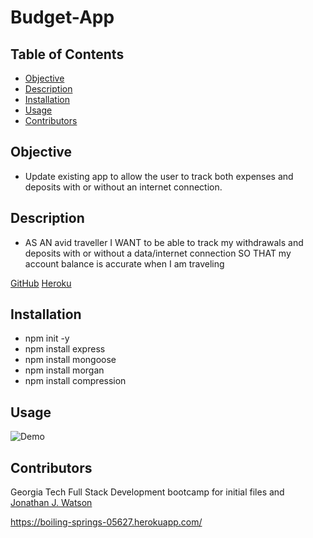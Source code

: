 # Budget-App

## Table of Contents

* [Objective](#Objective)
* [Description](#Description)
* [Installation](#Installation)
* [Usage](#usage)
* [Contributors](#contributors)

 ## Objective
 
 - Update existing app to allow the user to track both expenses and deposits with or without an internet connection. 
 
 ## Description

 - AS AN avid traveller
I WANT to be able to track my withdrawals and deposits with or without a data/internet connection
SO THAT my account balance is accurate when I am traveling
 
[GitHub](https://github.com/mbostwick1/Budget-App)
[Heroku](https://boiling-springs-05627.herokuapp.com/)
  
 
  ## Installation

- npm init -y
- npm install express
- npm install mongoose
- npm install morgan
- npm install compression

 ## Usage

![Demo](demo.gif)

## Contributors
Georgia Tech Full Stack Development bootcamp for initial files and [Jonathan J. Watson](https://github.com/jonathanjwatson)



https://boiling-springs-05627.herokuapp.com/